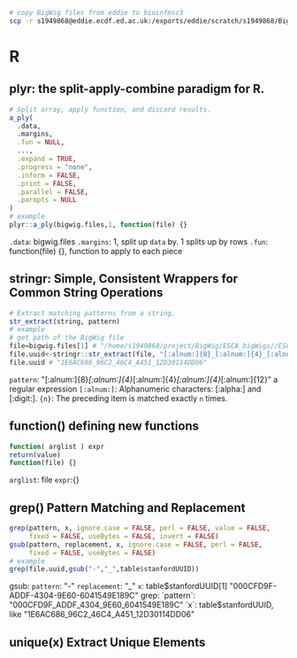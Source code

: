 ```bash
# copy BigWig files from eddie to bioinfmsc3
scp -r s1949868@eddie.ecdf.ed.ac.uk:/exports/eddie/scratch/s1949868/BigWig/ESCA_bigWigs ./
```
# R
## plyr: the split-apply-combine paradigm for R.
```r
# Split array, apply function, and discard results.
a_ply(
  .data,
  .margins,
  .fun = NULL,
  ...,
  .expand = TRUE,
  .progress = "none",
  .inform = FALSE,
  .print = FALSE,
  .parallel = FALSE,
  .paropts = NULL
)
# example
plyr::a_ply(bigwig.files,1, function(file) {}
```
`.data`: bigwig.files
`.margins`: 1, split up `data` by. 1 splits up by rows
`.fun`: function(file) {}, function to apply to each piece
## stringr: Simple, Consistent Wrappers for Common String Operations
```r
# Extract matching patterns from a string.
str_extract(string, pattern)
# example
# get path of the BigWig file
file=bigwig.files[1] # "/home/s1949868/project/BigWig/ESCA_bigWigs//ESCA_1E6AC686_96C2_46C4_A451_12D30114DD06_X012_S02_L027_B1_T1_P024.insertions.bw"
file.uuid<-stringr::str_extract(file, "[:alnum:]{8}_[:alnum:]{4}_[:alnum:]{4}_[:alnum:]{4}_[:alnum:]{12}")
file.uuid # "1E6AC686_96C2_46C4_A451_12D30114DD06"
```
`pattern`: "[:alnum:]{8}_[:alnum:]{4}_[:alnum:]{4}_[:alnum:]{4}_[:alnum:]{12}" a regular expression
`[:alnum:]`: Alphanumeric characters:  [:alpha:]  and  [:digit:].
`{n}`: The preceding item is matched exactly  `n`  times.
## function() defining new functions
```r
function( arglist ) expr
return(value)
function(file) {}
```
`arglist`: file
`expr`:{}
## grep() Pattern Matching and Replacement
```r
grep(pattern, x, ignore.case = FALSE, perl = FALSE, value = FALSE,
     fixed = FALSE, useBytes = FALSE, invert = FALSE) 
gsub(pattern, replacement, x, ignore.case = FALSE, perl = FALSE,
     fixed = FALSE, useBytes = FALSE)
# example
grep(file.uuid,gsub("-","_",table$stanfordUUID))
```
gsub:
`pattern`: "-"
`replacement`: "_"
`x`: table$stanfordUUID[1] "000CFD9F-ADDF-4304-9E60-6041549E189C"
grep:
`pattern`: "000CFD9F_ADDF_4304_9E60_6041549E189C"
`x`: table$stanfordUUID, like "1E6AC686_96C2_46C4_A451_12D30114DD06" 
## unique(x) Extract Unique Elements
```r

```
<!--stackedit_data:
eyJoaXN0b3J5IjpbLTE3OTAwMjkzMzMsLTc3MjU1MDIwOCwtOT
czMDExNzIsMTA3MTk2ODQ3NSwyODI2MTQ4MDMsLTE1NTI4NDg1
MTddfQ==
-->